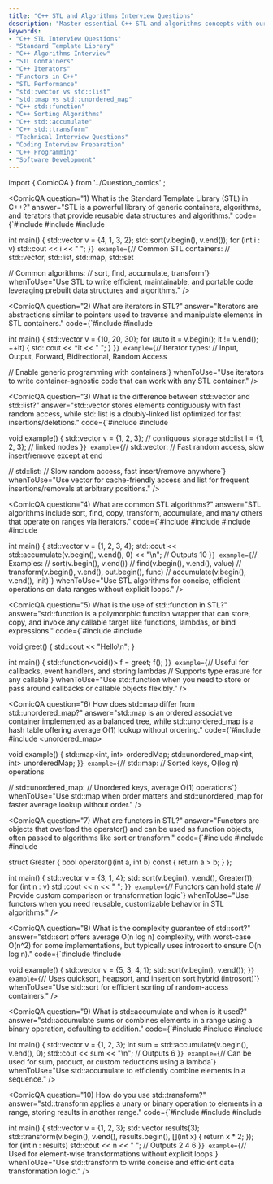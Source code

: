 ```yaml
---
title: "C++ STL and Algorithms Interview Questions"
description: "Master essential C++ STL and algorithms concepts with our comprehensive interview question guide. Learn about containers, iterators, algorithms, functors, and performance considerations for technical interviews and real-world software development."
keywords:
- "C++ STL Interview Questions"
- "Standard Template Library"
- "C++ Algorithms Interview"
- "STL Containers"
- "C++ Iterators"
- "Functors in C++"
- "STL Performance"
- "std::vector vs std::list"
- "std::map vs std::unordered_map"
- "C++ std::function"
- "C++ Sorting Algorithms"
- "C++ std::accumulate"
- "C++ std::transform"
- "Technical Interview Questions"
- "Coding Interview Preparation"
- "C++ Programming"
- "Software Development"
---
```

import { ComicQA } from '../Question_comics' ;
    
<ComicQA
  question="1) What is the Standard Template Library (STL) in C++?"
  answer="STL is a powerful library of generic containers, algorithms, and iterators that provide reusable data structures and algorithms."
  code={`#include <vector>
#include <algorithm>
#include <iostream>

int main() {
    std::vector<int> v = {4, 1, 3, 2};
    std::sort(v.begin(), v.end());
    for (int i : v) std::cout << i << " ";
}`}
  example={`// Common STL containers:
// std::vector, std::list, std::map, std::set

// Common algorithms:
// sort, find, accumulate, transform`}
  whenToUse="Use STL to write efficient, maintainable, and portable code leveraging prebuilt data structures and algorithms."
/>

<ComicQA
  question="2) What are iterators in STL?"
  answer="Iterators are abstractions similar to pointers used to traverse and manipulate elements in STL containers."
  code={`#include <vector>
#include <iostream>

int main() {
    std::vector<int> v = {10, 20, 30};
    for (auto it = v.begin(); it != v.end(); ++it) {
        std::cout << *it << " ";
    }
}`}
  example={`// Iterator types:
// Input, Output, Forward, Bidirectional, Random Access

// Enable generic programming with containers`}
  whenToUse="Use iterators to write container-agnostic code that can work with any STL container."
/>

<ComicQA
  question="3) What is the difference between std::vector and std::list?"
  answer="std::vector stores elements contiguously with fast random access, while std::list is a doubly-linked list optimized for fast insertions/deletions."
  code={`#include <vector>
#include <list>

void example() {
    std::vector<int> v = {1, 2, 3};  // contiguous storage
    std::list<int> l = {1, 2, 3};    // linked nodes
}`}
  example={`// std::vector:
// Fast random access, slow insert/remove except at end

// std::list:
// Slow random access, fast insert/remove anywhere`}
  whenToUse="Use vector for cache-friendly access and list for frequent insertions/removals at arbitrary positions."
/>

<ComicQA
  question="4) What are common STL algorithms?"
  answer="STL algorithms include sort, find, copy, transform, accumulate, and many others that operate on ranges via iterators."
  code={`#include <vector>
#include <algorithm>
#include <numeric>
#include <iostream>

int main() {
    std::vector<int> v = {1, 2, 3, 4};
    std::cout << std::accumulate(v.begin(), v.end(), 0) << "\\n";  // Outputs 10
}`}
  example={`// Examples:
// sort(v.begin(), v.end())
// find(v.begin(), v.end(), value)
// transform(v.begin(), v.end(), out.begin(), func)
// accumulate(v.begin(), v.end(), init)`}
  whenToUse="Use STL algorithms for concise, efficient operations on data ranges without explicit loops."
/>

<ComicQA
  question="5) What is the use of std::function in STL?"
  answer="std::function is a polymorphic function wrapper that can store, copy, and invoke any callable target like functions, lambdas, or bind expressions."
  code={`#include <functional>
#include <iostream>

void greet() {
    std::cout << "Hello\\n";
}

int main() {
    std::function<void()> f = greet;
    f();
}`}
  example={`// Useful for callbacks, event handlers, and storing lambdas
// Supports type erasure for any callable`}
  whenToUse="Use std::function when you need to store or pass around callbacks or callable objects flexibly."
/>

<ComicQA
  question="6) How does std::map differ from std::unordered_map?"
  answer="std::map is an ordered associative container implemented as a balanced tree, while std::unordered_map is a hash table offering average O(1) lookup without ordering."
  code={`#include <map>
#include <unordered_map>

void example() {
    std::map<int, int> orderedMap;
    std::unordered_map<int, int> unorderedMap;
}`}
  example={`// std::map:
// Sorted keys, O(log n) operations

// std::unordered_map:
// Unordered keys, average O(1) operations`}
  whenToUse="Use std::map when order matters and std::unordered_map for faster average lookup without order."
/>

<ComicQA
  question="7) What are functors in STL?"
  answer="Functors are objects that overload the operator() and can be used as function objects, often passed to algorithms like sort or transform."
  code={`#include <algorithm>
#include <vector>
#include <iostream>

struct Greater {
    bool operator()(int a, int b) const { return a > b; }
};

int main() {
    std::vector<int> v = {3, 1, 4};
    std::sort(v.begin(), v.end(), Greater());
    for (int n : v) std::cout << n << " ";
}`}
  example={`// Functors can hold state
// Provide custom comparison or transformation logic`}
  whenToUse="Use functors when you need reusable, customizable behavior in STL algorithms."
/>

<ComicQA
  question="8) What is the complexity guarantee of std::sort?"
  answer="std::sort offers average O(n log n) complexity, with worst-case O(n^2) for some implementations, but typically uses introsort to ensure O(n log n)."
  code={`#include <algorithm>
#include <vector>

void example() {
    std::vector<int> v = {5, 3, 4, 1};
    std::sort(v.begin(), v.end());
}`}
  example={`// Uses quicksort, heapsort, and insertion sort hybrid (introsort)`}  
  whenToUse="Use std::sort for efficient sorting of random-access containers."
/>

<ComicQA
  question="9) What is std::accumulate and when is it used?"
  answer="std::accumulate sums or combines elements in a range using a binary operation, defaulting to addition."
  code={`#include <numeric>
#include <vector>
#include <iostream>

int main() {
    std::vector<int> v = {1, 2, 3};
    int sum = std::accumulate(v.begin(), v.end(), 0);
    std::cout << sum << "\\n";  // Outputs 6
}`}
  example={`// Can be used for sum, product, or custom reductions using a lambda`}
  whenToUse="Use std::accumulate to efficiently combine elements in a sequence."
/>

<ComicQA
  question="10) How do you use std::transform?"
  answer="std::transform applies a unary or binary operation to elements in a range, storing results in another range."
  code={`#include <vector>
#include <algorithm>
#include <iostream>

int main() {
    std::vector<int> v = {1, 2, 3};
    std::vector<int> results(3);
    std::transform(v.begin(), v.end(), results.begin(), [](int x) { return x * 2; });
    for (int n : results) std::cout << n << " ";  // Outputs 2 4 6
}`}
  example={`// Used for element-wise transformations without explicit loops`}
  whenToUse="Use std::transform to write concise and efficient data transformation logic."
/>
